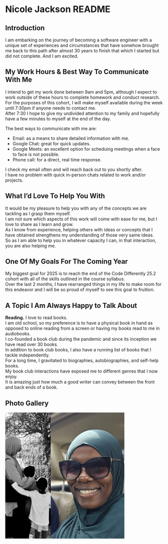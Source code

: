 
# Nicole Jackson README

## Introduction

I am embarking on the  journey of becoming a software engineer with a unique set of experiences and circumstances that have somehow brought me back to this path after almost 30 years to finish that which I started but did not complete.  And I am excited. 

## My Work Hours & Best Way To Communicate With Me
I intend to get my work done between 9am and 5pm, although I expect to work outside of these hours to complete homework and conduct research. 
For the purposes of this cohort, I will make myself available during the week until 7:30pm if anyone needs to contact me.  
After 7:30 I hope to give my undivided attention to my family and hopefully have a few minutes to myself at the end of the day.

The best ways to communicate with me are:
* Email: as a means to share detailed information with me.  
* Google Chat: great for quick updates. 
* Google Meets: an excellent option for scheduing meetings when a face to face is not possible.
* Phone call: for a direct, real time response.

I check my email often and will reach back out to you shortly after.  
I have no problem with quick in-person chats related to work and/or projects.

## What I’d Love To Help You With

It would be my pleasure to help you with any of the concepts we are tackling as I grasp them myself.  
I am not sure which aspects of this work will come with ease for me, but I love to share as I learn and grow.  
As I know from experience, helping others with ideas or concepts that I have obtained strengthens my understanding of those very same ideas.  
So as I am able to help you in whatever capacity I can, in that interaction, you are also helping me.

## One Of My Goals For The Coming Year

My biggest goal for 2025 is to reach the end of the Code Differently 25.2 cohort with all of the skills outlined in the course syllabus.  
Over the last 2 months, I have rearranged things in my life to make room for this endeavor and I will be so proud of myself to see this goal to fruition.

## A Topic I Am Always Happy to Talk About

**Reading.** I love to read books.  
I am old school, so my preference is to have a physical book in hand as opposed to online reading from a screen or having my books read to me in audiobooks.  
I co-founded a book club during the pandemic and since its inception we have read over 30 books.  
In addition to book club books, I also have a running list of books that I tackle independently.  
For a long time, I gravitated to biographies, autobiographies, and self-help books.  
My book club interactions have exposed me to different genres that I now enjoy.  
It is amazing just how much a good writer can convey between the front and back ends of a book.

## Photo Gallery

<img src="images/picture1.jpg" height=400/><img src="images/picture2.jpg" height=400/>